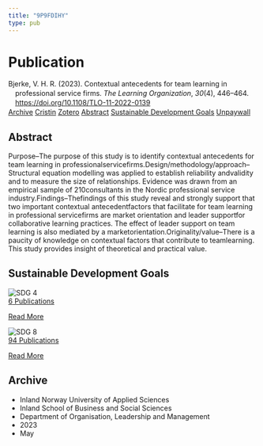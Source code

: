 ```yaml
---
title: "9P9FDIHY"
type: pub
---
```

<h1>Publication</h1>
<article id="csl-bib-container-9P9FDIHY" class="csl-bib-container">
  <div class="csl-bib-body" style="line-height: 1.35; padding-left: 1em; text-indent:-1em;">
  <div class="csl-entry">Bjerke, V. H. R. (2023). Contextual antecedents for team learning in professional service firms. <i>The Learning Organization</i>, <i>30</i>(4), 446&#x2013;464. <a href="https://doi.org/10.1108/TLO-11-2022-0139">https://doi.org/10.1108/TLO-11-2022-0139</a></div>
</div>
  <div class="csl-bib-buttons">
    <a href="#taxonomy-article-9P9FDIHY" class="csl-bib-button">Archive</a>
    <a href="https://app.cristin.no/results/show.jsf?id=2144581" alt="Cristin URL" class="csl-bib-button">Cristin</a>
    <a href="http://zotero.org/groups/5402882/items/9P9FDIHY" alt="Zotero URL" class="csl-bib-button">Zotero</a>
    <a href="#abstract-article-9P9FDIHY" class="csl-bib-button">Abstract</a>
    <a href="#sdg-article-9P9FDIHY" class="csl-bib-button">Sustainable Development Goals</a>
    <a href="https://doi.org/10.1108/tlo-11-2022-0139" class="csl-bib-button">Unpaywall</a>
  </div>
  <div id="csl-bib-meta-container-9P9FDIHY"></div>
</article>
<div id="csl-bib-meta-9P9FDIHY" class="csl-bib-meta">
  <article id="abstract-article-9P9FDIHY" class="abstract-article">
    <h1>Abstract</h1>
    Purpose–The purpose of this study is to identify contextual antecedents for team learning in professionalservicefirms.Design/methodology/approach–Structural equation modelling was applied to establish reliability andvalidity and to measure the size of relationships. Evidence was drawn from an empirical sample of 210consultants in the Nordic professional service industry.Findings–Thefindings of this study reveal and strongly support that two important contextual antecedentfactors that facilitate for team learning in professional servicefirms are market orientation and leader supportfor collaborative learning practices. The effect of leader support on team learning is also mediated by a marketorientation.Originality/value–There is a paucity of knowledge on contextual factors that contribute to teamlearning. This study provides insight of theoretical and practical value.
  </article>
  <article id="sdg-article-9P9FDIHY" class="sdg-article">
    <h1>Sustainable Development Goals</h1>
    <div class="sdg-container"><div id="sdg4" class="sdg"> <img src="{{< params subfolder >}}images/sdg/sdg04_en.png" class="image" alt="SDG 4"> <div class="sdg-overlay"> <a href="{{< params subfolder >}}en/archive/?sdg=4#archive" class="sdg-publication-count"><span>6</span> Publications</a> <p><a href="https://sdgs.un.org/goals/goal4" class="sdg-read-more">Read More</a></p> </div> </div> <div id="sdg8" class="sdg"> <img src="{{< params subfolder >}}images/sdg/sdg08_en.png" class="image" alt="SDG 8"> <div class="sdg-overlay"> <a href="{{< params subfolder >}}en/archive/?sdg=8#archive" class="sdg-publication-count"><span>94</span> Publications</a> <p><a href="https://sdgs.un.org/goals/goal8" class="sdg-read-more">Read More</a></p> </div> </div></div>
  </article>
  <article id="taxonomy-article-9P9FDIHY" class="taxonomy-article">
    <h1>Archive</h1>
    <ul>
      <li>Inland Norway University of Applied Sciences</li>
      <li>Inland School of Business and Social Sciences</li>
      <li>Department of Organisation, Leadership and Management</li>
      <li>2023</li>
      <li>May</li>
    </ul>
  </article>
</div>
